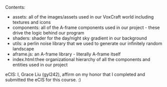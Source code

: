 Contents:

- assets: all of the images/assets used in our VoxCraft world including textures and icons
- components: all of the A-frame components used in our project - these drive the logic behind our program
- shaders: shader for the day/night sky gradient in our background
- utils: a perlin noise library that we used to generate our infinitely random landscape
- aframe.js: an A-frame library - literally A-frame itself
- index.html:thee organizational hierarchy of all the components and entities used in our project

eCIS:
I, Grace Liu (gyl242), affirm on my honor that I completed and submitted the eCIS for this course. :)
